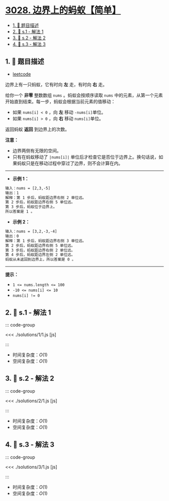 # [3028. 边界上的蚂蚁【简单】](https://github.com/tnotesjs/TNotes.leetcode/tree/main/notes/3028.%20%E8%BE%B9%E7%95%8C%E4%B8%8A%E7%9A%84%E8%9A%82%E8%9A%81%E3%80%90%E7%AE%80%E5%8D%95%E3%80%91)

<!-- region:toc -->

- [1. 📝 题目描述](#1--题目描述)
- [2. 🎯 s.1 - 解法 1](#2--s1---解法-1)
- [3. 🎯 s.2 - 解法 2](#3--s2---解法-2)
- [4. 🎯 s.3 - 解法 3](#4--s3---解法-3)

<!-- endregion:toc -->

## 1. 📝 题目描述

- [leetcode](https://leetcode.cn/problems/ant-on-the-boundary/)

边界上有一只蚂蚁，它有时向 **左** 走，有时向 **右** 走。

给你一个 **非零** 整数数组 `nums` 。蚂蚁会按顺序读取 `nums` 中的元素，从第一个元素开始直到结束。每一步，蚂蚁会根据当前元素的值移动：

- 如果 `nums[i] < 0` ，向 **左** 移动 `-nums[i]`单位。
- 如果 `nums[i] > 0` ，向 **右** 移动 `nums[i]`单位。

返回蚂蚁 **返回** 到边界上的次数。

**注意：**

- 边界两侧有无限的空间。
- 只有在蚂蚁移动了 `|nums[i]|` 单位后才检查它是否位于边界上。换句话说，如果蚂蚁只是在移动过程中穿过了边界，则不会计算在内。

---

- **示例 1：**

```txt
输入：nums = [2,3,-5]
输出：1
解释：第 1 步后，蚂蚁距边界右侧 2 单位远。
第 2 步后，蚂蚁距边界右侧 5 单位远。
第 3 步后，蚂蚁位于边界上。
所以答案是 1 。
```

- **示例 2：**

```txt
输入：nums = [3,2,-3,-4]
输出：0
解释：第 1 步后，蚂蚁距边界右侧 3 单位远。
第 2 步后，蚂蚁距边界右侧 5 单位远。
第 3 步后，蚂蚁距边界右侧 2 单位远。
第 4 步后，蚂蚁距边界左侧 2 单位远。
蚂蚁从未返回到边界上，所以答案是 0 。
```

---

**提示：**

- `1 <= nums.length <= 100`
- `-10 <= nums[i] <= 10`
- `nums[i] != 0`

## 2. 🎯 s.1 - 解法 1

::: code-group

<<< ./solutions/1/1.js [js]

:::

- 时间复杂度：$O(1)$
- 空间复杂度：$O(1)$

## 3. 🎯 s.2 - 解法 2

::: code-group

<<< ./solutions/2/1.js [js]

:::

- 时间复杂度：$O(1)$
- 空间复杂度：$O(1)$

## 4. 🎯 s.3 - 解法 3

::: code-group

<<< ./solutions/3/1.js [js]

:::

- 时间复杂度：$O(1)$
- 空间复杂度：$O(1)$
